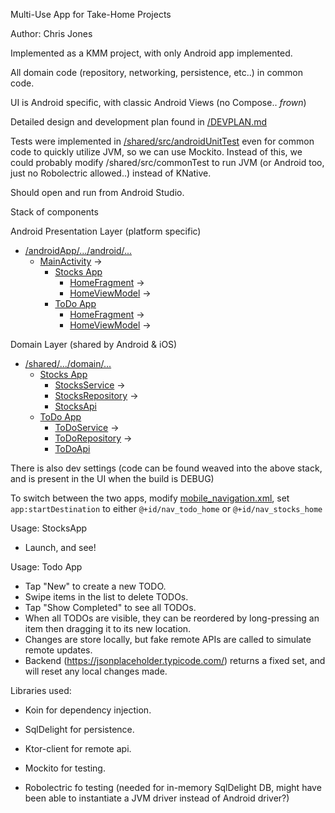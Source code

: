 Multi-Use App for Take-Home Projects

Author: Chris Jones

Implemented as a KMM project, with only Android app implemented.

All domain code (repository, networking, persistence, etc..) in common code.

UI is Android specific, with classic Android Views (no Compose.. *frown*)

Detailed design and development plan found in [/DEVPLAN.md](DEVPLAN-STOCKS.md)

Tests were implemented in [/shared/src/androidUnitTest](/shared/src/androidUnitTest) even for common code to quickly utilize JVM, so we can use Mockito.
Instead of this, we could probably modify /shared/src/commonTest to run JVM (or Android too, just no Robolectric allowed..) instead of KNative.

Should open and run from Android Studio.

Stack of components

Android Presentation Layer (platform specific)
* [/androidApp/.../android/...](/androidApp/src/main/java/com/kotlineering/interview/android)
  + [MainActivity](/androidApp/src/main/java/com/kotlineering/interview/android/MainActivity.kt) ->
    - [Stocks App](/androidApp/src/main/java/com/kotlineering/interview/android/ui/stocks)
      + [HomeFragment](/androidApp/src/main/java/com/kotlineering/interview/android/ui/stocks/StocksHomeFragment.kt) ->
      + [HomeViewModel](/androidApp/src/main/java/com/kotlineering/interview/android/ui/stocks/StocksViewModel.kt) ->
    - [ToDo App](/androidApp/src/main/java/com/kotlineering/interview/android/ui/todo)
      + [HomeFragment](/androidApp/src/main/java/com/kotlineering/interview/android/ui/todo/ToDoHomeFragment.kt) ->
      + [HomeViewModel](/androidApp/src/main/java/com/kotlineering/interview/android/ui/todo/ToDoHomeViewModel.kt) ->

Domain Layer (shared by Android & iOS)
* [/shared/.../domain/...](/shared/src/commonMain/kotlin/com/kotlineering/interview/domain)
  + [Stocks App](/shared/src/commonMain/kotlin/com/kotlineering/interview/domain/stocks)
    - [StocksService](/shared/src/commonMain/kotlin/com/kotlineering/interview/domain/stocks/StocksService.kt) ->
    - [StocksRepository](/shared/src/commonMain/kotlin/com/kotlineering/interview/domain/stocks/StocksRepository.kt) ->
    - [StocksApi](/shared/src/commonMain/kotlin/com/kotlineering/interview/domain/stocks/StocksApi.kt)
  + [ToDo App](/shared/src/commonMain/kotlin/com/kotlineering/interview/domain/stocks)
    - [ToDoService](/shared/src/commonMain/kotlin/com/kotlineering/interview/domain/todo/ToDoService.kt) ->
    - [ToDoRepository](/shared/src/commonMain/kotlin/com/kotlineering/interview/domain/todo/ToDoRepository.kt) ->
    - [ToDoApi](/shared/src/commonMain/kotlin/com/kotlineering/interview/domain/todo/ToDoApi.kt)

There is also dev settings (code can be found weaved into the above stack, and is present in the UI when the build is DEBUG)

To switch between the two apps, modify [mobile_navigation.xml](/androidApp/src/main/res/navigation/mobile_navigation.xml), set `app:startDestination` to either `@+id/nav_todo_home` or `@+id/nav_stocks_home`

Usage: StocksApp
- Launch, and see!

Usage: Todo App
- Tap "New" to create a new TODO.
- Swipe items in the list to delete TODOs.
- Tap "Show Completed" to see all TODOs.
- When all TODOs are visible, they can be reordered by long-pressing an item then dragging it to its new location.
- Changes are store locally, but fake remote APIs are called to simulate remote updates.
- Backend (https://jsonplaceholder.typicode.com/) returns a fixed set, and will reset any local changes made.

Libraries used:
- Koin for dependency injection.
- SqlDelight for persistence.
- Ktor-client for remote api.

- Mockito for testing.
- Robolectric fo testing (needed for in-memory SqlDelight DB, might have been able to instantiate a JVM driver instead of Android driver?)
